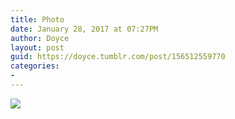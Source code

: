 ```yaml
---
title: Photo
date: January 28, 2017 at 07:27PM
author: Doyce
layout: post
guid: https://doyce.tumblr.com/post/156512559770
categories:
- 
--- 
```


<img src="https://68.media.tumblr.com/cd0e09ca54d514bc70f419b269425a9e/tumblr_okirzfCcaf1qjb4auo1_500.jpg"/> 
 
 
